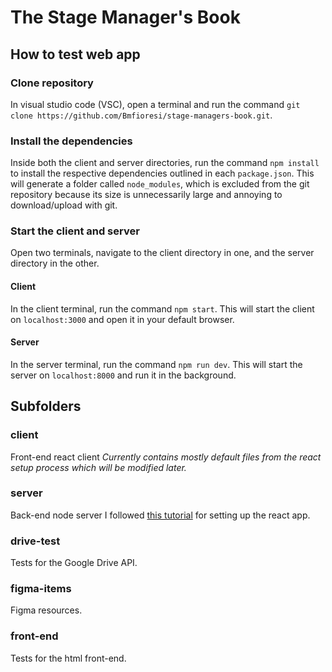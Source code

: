 # The Stage Manager's Book


## How to test web app

### Clone repository

In visual studio code (VSC), open a terminal and run the command `git clone https://github.com/Bmfioresi/stage-managers-book.git`.

### Install the dependencies
Inside both the client and server directories, run the command `npm install` to install the respective dependencies outlined in each `package.json`. This will generate a folder called `node_modules`, which is excluded from the git repository because its size is unnecessarily large and annoying to download/upload with git.

### Start the client and server
Open two terminals, navigate to the client directory in one, and the server directory in the other.
#### Client
In the client terminal, run the command `npm start`. This will start the client on `localhost:3000` and open it in your default browser.
#### Server
In the server terminal, run the command `npm run dev`. This will start the server on `localhost:8000` and run it in the background.

## Subfolders

### client
Front-end react client
*Currently contains mostly default files from the react setup process which will be modified later.*
### server
Back-end node server
I followed [this tutorial](https://codedamn.com/news/reactjs/how-to-connect-react-with-node-js) for setting up the react app.

### drive-test
Tests for the Google Drive API.
### figma-items
Figma resources.
### front-end
Tests for the html front-end.